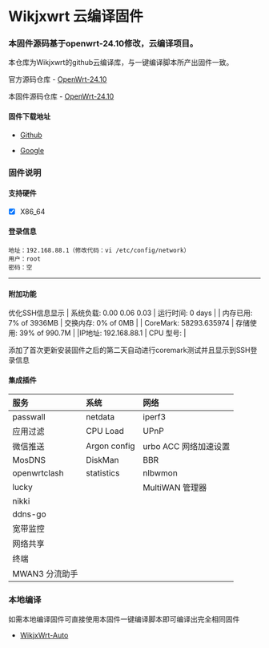 # Wikjxwrt 云编译固件

### 本固件源码基于openwrt-24.10修改，云编译项目。
   本仓库为Wikjxwrt的github云编译库，与一键编译脚本所产出固件一致。
   
   官方源码仓库 - [OpenWrt-24.10](https://github.com/openwrt/openwrt/tree/openwrt-24.10)
   
   本固件源码仓库 - [OpenWrt-24.10](https://github.com/wixxm/OpenWrt-24.10)

#### 固件下载地址
   - [Github](https://github.com/wixxm/wikjxwrt/releases)
  
   - [Google](https://drive.google.com/drive/folders/1ORaVqeKyvWItATbq0NCFNysLSOhb6Q2N?usp=sharing)
### 固件说明
#### 支持硬件 
- [x] X86_64

#### 登录信息
```
地址：192.168.88.1（修改代码：vi /etc/config/network）
用户：root
密码：空
```
---------------

#### 附加功能
   优化SSH信息显示
  | 系统负载:   0.00 0.06 0.03 | 运行时间:   0 days   | 
  | 内存已用:   7% of 3936MB  |  交换内存:   0% of 0MB   | 
  | CoreMark:   58293.635974 | 存储使用:   39% of 990.7M |
  |IP地址:     192.168.88.1 | CPU 型号:  | 
  
添加了首次更新安装固件之后的第二天自动进行coremark测试并且显示到SSH登录信息
   
   
   
   
#### 集成插件
 |  服务 | 系统  |  网络  |
  |  :----  |  :----  |  :----  |
  | passwall | netdata | iperf3 |
  | 应用过滤 | CPU Load | UPnP |
  | 微信推送 | Argon config | urbo ACC 网络加速设置 |
  | MosDNS | DiskMan | BBR |
  | openwrtclash | statistics | nlbwmon |
  | lucky | | MultiWAN 管理器 |
  | nikki | | |
  | ddns-go | | |
  | 宽带监控 | | |
  | 网络共享 | | |
  | 终端 | | | 
  | MWAN3 分流助手 | | | 

### 本地编译
   如需本地编译固件可直接使用本固件一键编译脚本即可编译出完全相同固件
   - [WikjxWrt-Auto](https://github.com/wixxm/wikjxwrt-auto)

